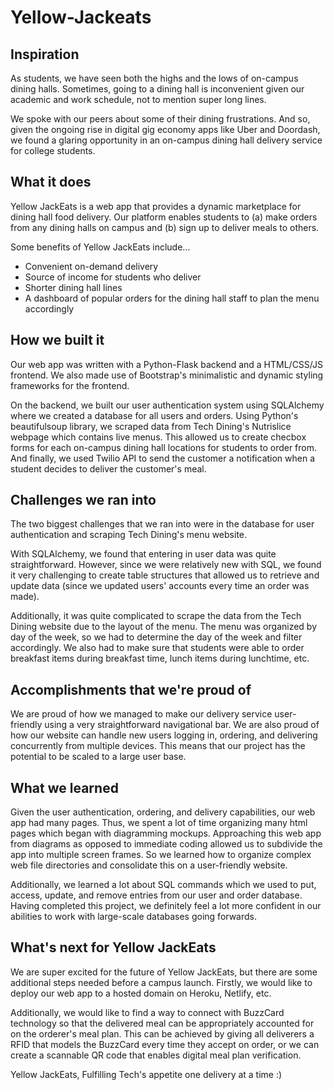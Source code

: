 # Yellow-Jackeats

## Inspiration

As students, we have seen both the highs and the lows of on-campus dining halls. Sometimes, going to a dining hall is inconvenient given our academic and work schedule, not to mention super long lines.

We spoke with our peers about some of their dining frustrations. And so, given the ongoing rise in digital gig economy apps like Uber and Doordash, we found a glaring opportunity in an on-campus dining hall delivery service for college students.

## What it does

Yellow JackEats is a web app that provides a dynamic marketplace for dining hall food delivery. Our platform enables students to (a) make orders from any dining halls on campus and (b) sign up to deliver meals to others.

Some benefits of Yellow JackEats include...
- Convenient on-demand delivery
- Source of income for students who deliver
- Shorter dining hall lines
- A dashboard of popular orders for the dining hall staff to plan the menu accordingly


## How we built it

Our web app was written with a Python-Flask backend and a HTML/CSS/JS frontend. We also made use of Bootstrap's minimalistic and dynamic styling frameworks for the frontend.

On the backend, we built our user authentication system using SQLAlchemy where we created a database for all users and orders. Using Python's beautifulsoup library, we scraped data from Tech Dining's Nutrislice webpage which contains live menus. This allowed us to create checbox forms for each on-campus dining hall locations for students to order from. And finally, we used Twilio API to send the customer a notification when a student decides to deliver the customer's meal.

## Challenges we ran into

The two biggest challenges that we ran into were in the database for user authentication and scraping Tech Dining's menu website.

With SQLAlchemy, we found that entering in user data was quite straightforward. However, since we were relatively new with SQL, we found it very challenging to create table structures that allowed us to retrieve and update data (since we updated users' accounts every time an order was made).

Additionally, it was quite complicated to scrape the data from the Tech Dining website due to the layout of the menu. The menu was organized by day of the week, so we had to determine the day of the week and filter accordingly. We also had to make sure that students were able to order breakfast items during breakfast time, lunch items during lunchtime, etc.

## Accomplishments that we're proud of

We are proud of how we managed to make our delivery service user-friendly using a very straightforward navigational bar. We are also proud of how our website can handle new users logging in, ordering, and delivering concurrently from multiple devices. This means that our project has the potential to be scaled to a large user base.


## What we learned

Given the user authentication, ordering, and delivery capabilities, our web app had many pages. Thus, we spent a lot of time organizing many html pages which began with diagramming mockups. Approaching this web app from diagrams as opposed to immediate coding allowed us to subdivide the app into multiple screen frames. So we learned how to organize complex web file directories and consolidate this on a user-friendly website. 

Additionally, we learned a lot about SQL commands which we used to put, access, update, and remove entries from our user and order database. Having completed this project, we definitely feel a lot more confident in our abilities to work with large-scale databases going forwards.

## What's next for Yellow JackEats

We are super excited for the future of Yellow JackEats, but there are some additional steps needed before a campus launch. Firstly, we would like to deploy our web app to a hosted domain on Heroku, Netlify, etc.

Additionally, we would like to find a way to connect with BuzzCard technology so that the delivered meal can be appropriately accounted for on the orderer's meal plan. This can be achieved by giving all deliverers a RFID that models the BuzzCard every time they accept on order, or we can create a scannable QR code that enables digital meal plan verification.

Yellow JackEats,
Fulfilling Tech's appetite one delivery at a time :)
